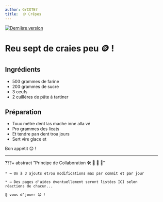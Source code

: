 ```yaml
---
author: GrCOTE7
title:  🪙 Crêpes
---
```


[![Dernière version](https://img.shields.io/github/v/tag/PyMoX-fr/PyMoX-fr.github.io?label=Version)](../outils/logs/CHANGELOG.md)

# Reu sept de craies peu 🪙 !

## Ingrédients

* 500 grammes de farine
* 200 grammes de sucre
* 3 oeufs <!-- Seule donnée à ne pas changer, les autres devront être adaptées à terme -->
* 2 cuillères de pâte à tartiner

## Préparation

* Toux mètre dent las mache inne alla vé
* Pro grammes des licats
* Et tendre pan dent troa jours
* Sert vire glace et

Bon appétit 😊 !

---

???+ abstract "Principe de Collaboration 🛠️ 🧰 🧵 🧪"
    
    * → Un à 3 ajouts et/ou modifications max par commit et par jour
    
    * → Des pages d'aides éventuellement seront listées ICI selon réactions de chacun...
    
    @ vous d'jouer 😀 !
    